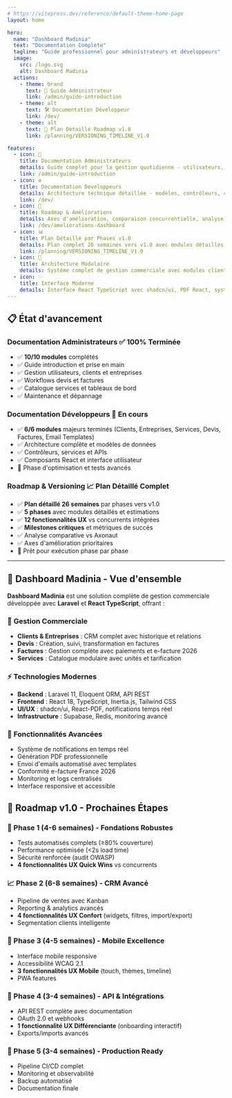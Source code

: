 ```yaml
---
# https://vitepress.dev/reference/default-theme-home-page
layout: home

hero:
  name: "Dashboard Madinia"
  text: "Documentation Complète"
  tagline: "Guide professionnel pour administrateurs et développeurs"
  image:
    src: /logo.svg
    alt: Dashboard Madinia
  actions:
    - theme: brand
      text: 👥 Guide Administrateur
      link: /admin/guide-introduction
    - theme: alt
      text: 🛠️ Documentation Développeur
      link: /dev/
    - theme: alt
      text: 📅 Plan Détaillé Roadmap v1.0
      link: /planning/VERSIONING_TIMELINE_V1.0

features:
  - icon: 👑
    title: Documentation Administrateurs
    details: Guide complet pour la gestion quotidienne - utilisateurs, clients, devis, factures, services et monitoring système
    link: /admin/guide-introduction
  - icon: ⚙️
    title: Documentation Développeurs  
    details: Architecture technique détaillée - modèles, contrôleurs, composants React, APIs, tests et optimisations
    link: /dev/
  - icon: 🚀
    title: Roadmap & Améliorations
    details: Axes d'amélioration, comparaison concurrentielle, analyse performance et feuille de route technique
    link: /dev/ameliorations-dashboard
  - icon: 📊
    title: Plan Détaillé par Phases v1.0
    details: Plan complet 26 semaines vers v1.0 avec modules détaillés, estimations et critères d'acceptation par phase
    link: /planning/VERSIONING_TIMELINE_V1.0
  - icon: 🎯
    title: Architecture Modulaire
    details: Système complet de gestion commerciale avec modules clients, devis, factures, services et notifications
  - icon: ✨
    title: Interface Moderne
    details: Interface React TypeScript avec shadcn/ui, PDF React, système de notifications et design responsive
---
```


## 📋 État d'avancement

### Documentation Administrateurs ✅ **100% Terminée**
- ✅ **10/10 modules** complétés
- ✅ Guide introduction et prise en main
- ✅ Gestion utilisateurs, clients et entreprises  
- ✅ Workflows devis et factures
- ✅ Catalogue services et tableaux de bord
- ✅ Maintenance et dépannage

### Documentation Développeurs 🚀 **En cours**
- ✅ **6/6 modules** majeurs terminés (Clients, Entreprises, Services, Devis, Factures, Email Templates)
- ✅ Architecture complète et modèles de données
- ✅ Contrôleurs, services et APIs
- ✅ Composants React et interface utilisateur
- 🚀 Phase d'optimisation et tests avancés

### Roadmap & Versioning 📈 **Plan Détaillé Complet**
- ✅ **Plan détaillé 26 semaines** par phases vers v1.0
- ✅ **5 phases** avec modules détaillés et estimations
- ✅ **12 fonctionnalités UX** vs concurrents intégrées
- ✅ **Milestones critiques** et métriques de succès
- ✅ Analyse comparative vs Axonaut
- ✅ Axes d'amélioration prioritaires
- 🚀 Prêt pour exécution phase par phase

---

## 🎯 Dashboard Madinia - Vue d'ensemble

**Dashboard Madinia** est une solution complète de gestion commerciale développée avec **Laravel** et **React TypeScript**, offrant :

### 🏢 **Gestion Commerciale**
- **Clients & Entreprises** : CRM complet avec historique et relations
- **Devis** : Création, suivi, transformation en factures
- **Factures** : Gestion complète avec paiements et e-facture 2026
- **Services** : Catalogue modulaire avec unités et tarification

### ⚡ **Technologies Modernes**
- **Backend** : Laravel 11, Eloquent ORM, API REST
- **Frontend** : React 18, TypeScript, Inertia.js, Tailwind CSS
- **UI/UX** : shadcn/ui, React-PDF, notifications temps réel
- **Infrastructure** : Supabase, Redis, monitoring avancé

### 🔧 **Fonctionnalités Avancées**
- Système de notifications en temps réel
- Génération PDF professionnelle
- Envoi d'emails automatisé avec templates
- Conformité e-facture France 2026
- Monitoring et logs centralisés
- Interface responsive et accessible

## 🚀 **Roadmap v1.0 - Prochaines Étapes**

### **📅 Phase 1 (4-6 semaines) - Fondations Robustes**
- Tests automatisés complets (≥80% couverture)
- Performance optimisée (<2s load time)
- Sécurité renforcée (audit OWASP)
- **4 fonctionnalités UX Quick Wins** vs concurrents

### **📈 Phase 2 (6-8 semaines) - CRM Avancé**
- Pipeline de ventes avec Kanban
- Reporting & analytics avancés
- **4 fonctionnalités UX Confort** (widgets, filtres, import/export)
- Segmentation clients intelligente

### **📱 Phase 3 (4-5 semaines) - Mobile Excellence**
- Interface mobile responsive
- Accessibilité WCAG 2.1
- **3 fonctionnalités UX Mobile** (touch, thèmes, timeline)
- PWA features

### **🔧 Phase 4 (3-4 semaines) - API & Intégrations**
- API REST complète avec documentation
- OAuth 2.0 et webhooks
- **1 fonctionnalité UX Différenciante** (onboarding interactif)
- Exports/imports avancés

### **🎯 Phase 5 (3-4 semaines) - Production Ready**
- Pipeline CI/CD complet
- Monitoring et observabilité
- Backup automatisé
- Documentation finale


